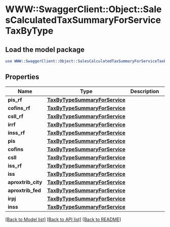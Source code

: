 # WWW::SwaggerClient::Object::SalesCalculatedTaxSummaryForServiceTaxByType

## Load the model package
```perl
use WWW::SwaggerClient::Object::SalesCalculatedTaxSummaryForServiceTaxByType;
```

## Properties
Name | Type | Description | Notes
------------ | ------------- | ------------- | -------------
**pis_rf** | [**TaxByTypeSummaryForService**](TaxByTypeSummaryForService.md) |  | [optional] 
**cofins_rf** | [**TaxByTypeSummaryForService**](TaxByTypeSummaryForService.md) |  | [optional] 
**csll_rf** | [**TaxByTypeSummaryForService**](TaxByTypeSummaryForService.md) |  | [optional] 
**irrf** | [**TaxByTypeSummaryForService**](TaxByTypeSummaryForService.md) |  | [optional] 
**inss_rf** | [**TaxByTypeSummaryForService**](TaxByTypeSummaryForService.md) |  | [optional] 
**pis** | [**TaxByTypeSummaryForService**](TaxByTypeSummaryForService.md) |  | [optional] 
**cofins** | [**TaxByTypeSummaryForService**](TaxByTypeSummaryForService.md) |  | [optional] 
**csll** | [**TaxByTypeSummaryForService**](TaxByTypeSummaryForService.md) |  | [optional] 
**iss_rf** | [**TaxByTypeSummaryForService**](TaxByTypeSummaryForService.md) |  | [optional] 
**iss** | [**TaxByTypeSummaryForService**](TaxByTypeSummaryForService.md) |  | [optional] 
**aproxtrib_city** | [**TaxByTypeSummaryForService**](TaxByTypeSummaryForService.md) |  | [optional] 
**aproxtrib_fed** | [**TaxByTypeSummaryForService**](TaxByTypeSummaryForService.md) |  | [optional] 
**irpj** | [**TaxByTypeSummaryForService**](TaxByTypeSummaryForService.md) |  | [optional] 
**inss** | [**TaxByTypeSummaryForService**](TaxByTypeSummaryForService.md) |  | [optional] 

[[Back to Model list]](../README.md#documentation-for-models) [[Back to API list]](../README.md#documentation-for-api-endpoints) [[Back to README]](../README.md)


